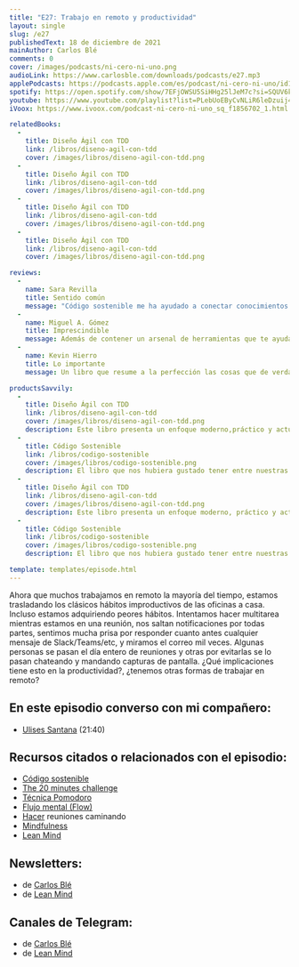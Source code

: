 ```yaml
---
title: "E27: Trabajo en remoto y productividad"
layout: single
slug: /e27
publishedText: 18 de diciembre de 2021
mainAuthor: Carlos Blé
comments: 0
cover: /images/podcasts/ni-cero-ni-uno.png
audioLink: https://www.carlosble.com/downloads/podcasts/e27.mp3
applePodcasts: https://podcasts.apple.com/es/podcast/ni-cero-ni-uno/id1494641496
spotify: https://open.spotify.com/show/7EFjOWSU5SiHHg25lJeM7c?si=SQUV6kwuTl-dUN4t3QusqA&nd=1
youtube: https://www.youtube.com/playlist?list=PLebUoEByCvNLiR6leDzuij4C0PrjX-0Uq
iVoox: https://www.ivoox.com/podcast-ni-cero-ni-uno_sq_f1856702_1.html

relatedBooks:
  -
    title: Diseño Ágil con TDD
    link: /libros/diseno-agil-con-tdd
    cover: /images/libros/diseno-agil-con-tdd.png
  -
    title: Diseño Ágil con TDD
    link: /libros/diseno-agil-con-tdd
    cover: /images/libros/diseno-agil-con-tdd.png
  -
    title: Diseño Ágil con TDD
    link: /libros/diseno-agil-con-tdd
    cover: /images/libros/diseno-agil-con-tdd.png
  -
    title: Diseño Ágil con TDD
    link: /libros/diseno-agil-con-tdd
    cover: /images/libros/diseno-agil-con-tdd.png

reviews:
  -
    name: Sara Revilla
    title: Sentido común
    message: "Código sostenible me ha ayudado a conectar conocimientos que ni siquiera sabía que tenía. Carlos Blé explica y justifica los conceptos del código sostenible de tal manera que se convierten en sentido común."
  -
    name: Miguel A. Gómez
    title: Imprescindible
    message: Además de contener un arsenal de herramientas que te ayudaran a mejorar tu técnica como developer, es muy ameno. El mejor libro de programación en español que podrás encontrar.
  -
    name: Kevin Hierro
    title: Lo importante
    message: Un libro que resume a la perfección las cosas que de verdad aportan y se aplican en el día a día

productsSavvily:
  -
    title: Diseño Ágil con TDD
    link: /libros/diseno-agil-con-tdd
    cover: /images/libros/diseno-agil-con-tdd.png
    description: Este libro presenta un enfoque moderno,práctico y actualizado de TDD, con diferentes lenguajes de programación, apto para cualquier persona que desarrolle software.
  -
    title: Código Sostenible
    link: /libros/codigo-sostenible
    cover: /images/libros/codigo-sostenible.png
    description: El libro que nos hubiera gustado tener entre nuestras manos cuando estábamos aprendiendo a programar.
  -
    title: Diseño Ágil con TDD
    link: /libros/diseno-agil-con-tdd
    cover: /images/libros/diseno-agil-con-tdd.png
    description: Este libro presenta un enfoque moderno, práctico y actualizado de TDD, con diferentes lenguajes de programación, apto para cualquier persona que desarrolle software.
  -
    title: Código Sostenible
    link: /libros/codigo-sostenible
    cover: /images/libros/codigo-sostenible.png
    description: El libro que nos hubiera gustado tener entre nuestras manos cuando estábamos aprendiendo a programar.

template: templates/episode.html
---
```


   
Ahora que muchos trabajamos en remoto la mayoría del tiempo, estamos trasladando los clásicos hábitos improductivos de las oficinas a casa. Incluso estamos adquiriendo peores hábitos. Intentamos hacer multitarea mientras estamos en una reunión, nos saltan notificaciones por todas partes, sentimos mucha prisa por responder cuanto antes cualquier mensaje de Slack/Teams/etc, y miramos el correo mil veces. Algunas personas se pasan el día entero de reuniones y otras por evitarlas se lo pasan chateando y mandando capturas de pantalla. ¿Qué implicaciones tiene esto en la productividad?, ¿tenemos otras formas de trabajar en remoto? 

## En este episodio converso con mi compañero:


* [Ulises Santana](https://ulisesantana.dev/) (21:40)


## Recursos citados o relacionados con el episodio:


* [Código sostenible](https://codigosostenible.com)
* [The 20 minutes challenge](https://www.tablegroup.com/103-the-20-minute-challenge/)
* [Técnica Pomodoro](https://es.wikipedia.org/wiki/T%C3%A9cnica_Pomodoro)
* [Flujo mental (Flow)](https://es.wikipedia.org/wiki/Flujo_(psicolog%C3%ADa))
* [Hacer](https://blog.ted.com/walking-meetings-5-surprising-thinkers-who-swore-by-them/) reuniones caminando
* [Mindfulness](https://es.wikipedia.org/wiki/Mindfulness)
* [Lean Mind](https://leanmind.es)


## Newsletters: 


* de [Carlos Blé](https://www.subscribepage.com/v3z8u6)
* de [Lean Mind](https://www.subscribepage.com/p3v4h5)


## Canales de Telegram: 


* de [Carlos Blé](https://t.me/carlosble)
* de [Lean Mind](https://t.me/leanmind)